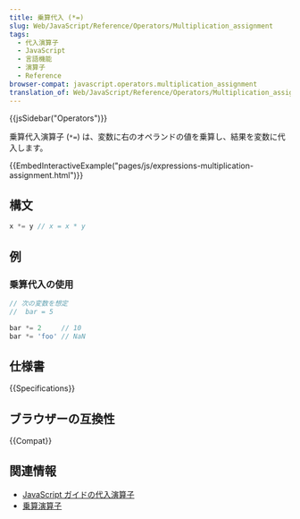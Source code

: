 ```yaml
---
title: 乗算代入 (*=)
slug: Web/JavaScript/Reference/Operators/Multiplication_assignment
tags:
  - 代入演算子
  - JavaScript
  - 言語機能
  - 演算子
  - Reference
browser-compat: javascript.operators.multiplication_assignment
translation_of: Web/JavaScript/Reference/Operators/Multiplication_assignment
---
```

{{jsSidebar("Operators")}}

乗算代入演算子 (`*=`) は、変数に右のオペランドの値を乗算し、結果を変数に代入します。

{{EmbedInteractiveExample("pages/js/expressions-multiplication-assignment.html")}}

## 構文

```js
x *= y // x = x * y
```

## 例

### 乗算代入の使用

```js
// 次の変数を想定
//  bar = 5

bar *= 2     // 10
bar *= 'foo' // NaN
```

## 仕様書

{{Specifications}}

## ブラウザーの互換性

{{Compat}}

## 関連情報

- [JavaScript ガイドの代入演算子](/ja/docs/Web/JavaScript/Guide/Expressions_and_Operators#代入演算子)
- [乗算演算子](/ja/docs/Web/JavaScript/Reference/Operators/Multiplication)
